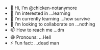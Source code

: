 - 👋 Hi, I’m @chicken-notanymore
- 👀 I’m interested in ...learning
- 🌱 I’m currently learning ...how survive
- 💞️ I’m looking to collaborate on ...nothing
- 📫 How to reach me ...dm
- 😄 Pronouns: ...Hell
- ⚡ Fun fact: ...dead man

<!---
chicken-notanymore/chicken-notanymore is a ✨ special ✨ repository because its `README.md` (this file) appears on your GitHub profile.
You can click the Preview link to take a look at your changes.
--->

